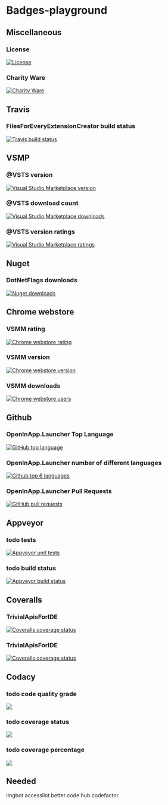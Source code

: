 # Badges-playground

## Miscellaneous

<!-- [![PlaceholderText](https://img.shields.io/SomePath/SomeSvgBadgeWithBothLeftAndRightText.svg)](TargetRepoFileOrUrl) -->

### License

[![License](https://img.shields.io/github/license/gittools/gitlink.svg)](/LICENSE.txt)

### Charity Ware

[![Charity Ware](https://img.shields.io/badge/Charity%20Ware-Thank%20You-brightgreen.svg)](https://github.com/GregTrevellick/MiscellaneousArtefacts/wiki/Charity-Ware)

## Travis

### FilesForEveryExtensionCreator build status

[![Travis build status](https://travis-ci.org/GregTrevellick/FilesForEveryExtensionCreator)](https://travis-ci.org/GregTrevellick/FilesForEveryExtensionCreator)

## VSMP

### @VSTS version

[![Visual Studio Marketplace version](https://img.shields.io/vscode-marketplace/v/GregTrevellick.vsts-extensions-tweets-vsts.svg)](https://marketplace.visualstudio.com/items?itemName=GregTrevellick.vsts-extensions-tweets-vsts)

### @VSTS download count

[![Visual Studio Marketplace downloads](https://img.shields.io/vscode-marketplace/d/GregTrevellick.vsts-extensions-tweets-vsts.svg)](https://marketplace.visualstudio.com/items?itemName=GregTrevellick.vsts-extensions-tweets-vsts)

### @VSTS version ratings

[![Visual Studio Marketplace ratings](https://img.shields.io/vscode-marketplace/r/GregTrevellick.vsts-extensions-tweets-vsts.svg)](https://marketplace.visualstudio.com/items?itemName=GregTrevellick.vsts-extensions-tweets-vsts)

## Nuget

### DotNetFlags downloads

[![Nuget downloads](https://img.shields.io/nuget/dt/DotNetFlags.svg)](https://www.nuget.org/packages/DotNetFlags/)

## Chrome webstore

### VSMM rating

[![Chrome webstore rating](https://img.shields.io/chrome-web-store/rating/fifncokofckhanlhmdacdnkbempmopbo.svg)](https://chrome.google.com/webstore/detail/visual-studio-marketplace/fifncokofckhanlhmdacdnkbempmopbo?hl=en-GB&gl=GB)

### VSMM version

[![Chrome webstore version](https://img.shields.io/chrome-web-store/v/fifncokofckhanlhmdacdnkbempmopbo.svg)](https://chrome.google.com/webstore/detail/visual-studio-marketplace/fifncokofckhanlhmdacdnkbempmopbo?hl=en-GB&gl=GB)

### VSMM downloads

[![Chrome webstore users](https://img.shields.io/chrome-web-store/users/fifncokofckhanlhmdacdnkbempmopbo.svg)](https://chrome.google.com/webstore/detail/visual-studio-marketplace/fifncokofckhanlhmdacdnkbempmopbo?hl=en-GB&gl=GB)

## Github

### OpenInApp.Launcher Top Language

[![GitHub top language](https://img.shields.io/github/languages/top/badges/shields.svg)](https://github.com/GregTrevellick/OpenInApp.Launcher)

### OpenInApp.Launcher number of different languages

[![Github top 6 languages](https://img.shields.io/github/languages/count/badges/shields.svg)](https://github.com/GregTrevellick/OpenInApp.Launcher)

### OpenInApp.Launcher Pull Requests

[![GitHub pull requests](https://img.shields.io/github/issues-pr-raw/cdnjs/cdnjs.svg)](https://github.com/GregTrevellick/OpenInApp.Launcher)

## Appveyor

### todo tests

[![Appveyor unit tests](https://img.shields.io/appveyor/tests/NZSmartie/coap-net-iu0to.svg)](TargetRepoFileOrUrl)

### todo build status

[![Appveyor build status](https://img.shields.io/appveyor/ci/gruntjs/grunt.svg)](https://ci.appveyor.com/api/projects/status/0vwmtcboontemltq?svg=true)

## Coveralls

### TrivialApisForIDE

[![Coveralls coverage status](https://img.shields.io/coveralls/github/GregTrevellick/TrivialApisForIDE.svg)](https://coveralls.io/github/GregTrevellick/TrivialApisForIDE?branch=master)

### TrivialApisForIDE

[![Coveralls coverage status](https://coveralls.io/repos/github/GregTrevellick/TrivialApisForIDE/badge.svg?branch=master)](https://coveralls.io/github/GregTrevellick/TrivialApisForIDE?branch=master)

## Codacy

### todo code quality grade

[![](https://img.shields.io/codacy/grade/e27821fb6289410b8f58338c7e0bc686.svg)](TargetRepoFileOrUrl)

### todo coverage status

[![](https://img.shields.io/codacy/coverage/c44df2d9c89a4809896914fd1a40bedd.svg)](TargetRepoFileOrUrl)

### todo coverage percentage

[![](https://img.shields.io/codecov/c/github/codecov/example-python.svg)](TargetRepoFileOrUrl)

## Needed
imgbot
accesslint
better code hub
codefactor

